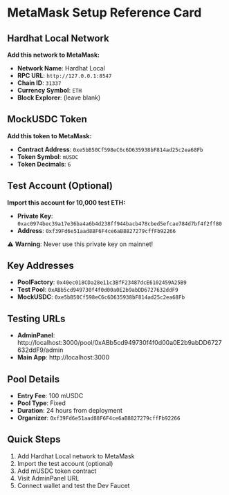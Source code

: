 # MetaMask Setup Reference Card

## Hardhat Local Network
**Add this network to MetaMask:**
- **Network Name**: Hardhat Local
- **RPC URL**: `http://127.0.0.1:8547`
- **Chain ID**: `31337`
- **Currency Symbol**: `ETH`
- **Block Explorer**: (leave blank)

## MockUSDC Token
**Add this token to MetaMask:**
- **Contract Address**: `0xe5bB50Cf598eC6c6D635938bF814ad25c2ea68Fb`
- **Token Symbol**: `mUSDC`
- **Token Decimals**: `6`

## Test Account (Optional)
**Import this account for 10,000 test ETH:**
- **Private Key**: `0xac0974bec39a17e36ba4a6b4d238ff944bacb478cbed5efcae784d7bf4f2ff80`
- **Address**: `0xf39Fd6e51aad88F6F4ce6aB8827279cffFb92266`

⚠️ **Warning**: Never use this private key on mainnet!

## Key Addresses
- **PoolFactory**: `0x40ec018CDa28e11c3BfF23487dcE6102459A25B9`
- **Test Pool**: `0xABb5cd949730f4f0d00a0E2b9abDD6727632ddF9`
- **MockUSDC**: `0xe5bB50Cf598eC6c6D635938bF814ad25c2ea68Fb`

## Testing URLs
- **AdminPanel**: http://localhost:3000/pool/0xABb5cd949730f4f0d00a0E2b9abDD6727632ddF9/admin
- **Main App**: http://localhost:3000

## Pool Details
- **Entry Fee**: 100 mUSDC
- **Pool Type**: Fixed
- **Duration**: 24 hours from deployment
- **Organizer**: `0xf39Fd6e51aad88F6F4ce6aB8827279cffFb92266`

## Quick Steps
1. Add Hardhat Local network to MetaMask
2. Import the test account (optional)
3. Add mUSDC token contract
4. Visit AdminPanel URL
5. Connect wallet and test the Dev Faucet
